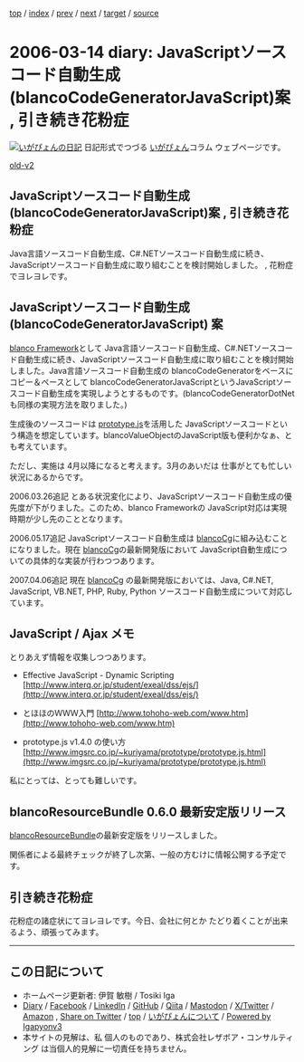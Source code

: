 [top](../index.html) 
 / [index](index.html) 
 / [prev](ig060312.html) 
 / [next](ig060315.html) 
 / [target](https://www.igapyon.jp/igapyon/diary/2006/ig060314.html) 
 / [source](https://github.com/igapyon/diary/blob/master/2006/ig060314.src.md) 

2006-03-14 diary: JavaScriptソースコード自動生成(blancoCodeGeneratorJavaScript)案 , 引き続き花粉症
=====================================================================================================
[![いがぴょんの日記](https://www.igapyon.jp/igapyon/diary/images/iga202308_64.jpg "いがぴょん")](https://www.igapyon.jp/igapyon/diary/memo/memoigapyon.html) 日記形式でつづる [いがぴょん](https://www.igapyon.jp/igapyon/diary/memo/memoigapyon.html)コラム ウェブページです。

[old-v2](ig060314-orig.html)

## JavaScriptソースコード自動生成(blancoCodeGeneratorJavaScript)案 , 引き続き花粉症

Java言語ソースコード自動生成、C#.NETソースコード自動生成に続き、JavaScriptソースコード自動生成に取り組むことを検討開始しました。 , 花粉症でヨレヨレです。


## JavaScriptソースコード自動生成 (blancoCodeGeneratorJavaScript) 案

[blanco Framework](https://www.igapyon.jp/blanco/blanco.ja.html)として Java言語ソースコード自動生成、C#.NETソースコード自動生成に続き、JavaScriptソースコード自動生成に取り組むことを検討開始しました。Java言語ソースコード自動生成の
blancoCodeGeneratorをベースにコピー＆ペースとして blancoCodeGeneratorJavaScriptというJavaScriptソースコード自動生成を実現しようとするものです。(blancoCodeGeneratorDotNetも同様の実現方法を取りました。)

生成後のソースコードは [prototype.js](http://prototype.conio.net/)を活用した JavaScriptソースコードという構造を想定しています。blancoValueObjectのJavaScript版も便利かなぁ、とも考えています。

ただし、実施は 4月以降になると考えます。3月のあいだは 仕事がとても忙しい状況にあるからです。

2006.03.26追記 とある状況変化により、JavaScriptソースコード自動生成の優先度が下がりました。このため、blanco Frameworkの JavaScript対応は実現時期が少し先のこととなります。

2006.05.17追記 JavaScriptソースコード自動生成は [blancoCg](https://www.igapyon.jp/blanco/blancocg.html)に組み込むことになりました。現在 [blancoCg](https://www.igapyon.jp/blanco/blancocg.html)の最新開発版において JavaScript自動生成についての具体的な実装が行わつつあります。

2007.04.06追記 現在 [blancoCg](https://www.igapyon.jp/blanco/blancocg.html) の最新開発版においては、Java, C#.NET, JavaScript, VB.NET, PHP, Ruby, Python ソースコード自動生成について対応しています。

## JavaScript / Ajax メモ

とりあえず情報を収集しつつあります。

* Effective JavaScript - Dynamic Scripting
  [http://www.interq.or.jp/student/exeal/dss/ejs/](http://www.interq.or.jp/student/exeal/dss/ejs/)
  
* とほほのＷＷＷ入門
  [http://www.tohoho-web.com/www.htm](http://www.tohoho-web.com/www.htm)
  
* prototype.js v1.4.0 の使い方
  [http://www.imgsrc.co.jp/~kuriyama/prototype/prototype.js.html](http://www.imgsrc.co.jp/~kuriyama/prototype/prototype.js.html)

私にとっては、とっても難しいです。

## blancoResourceBundle 0.6.0 最新安定版リリース

[blancoResourceBundle](https://www.igapyon.jp/blanco/blancoresourcebundle.html)の最新安定版をリリースしました。

関係者による最終チェックが終了し次第、一般の方むけに情報公開する予定です。

## 引き続き花粉症

花粉症の諸症状にてヨレヨレです。今日、会社に何とか たどり着くことが出来るよう、頑張ってみます。


----------------------------------------------------------------------------------------------------

## この日記について

* ホームページ更新者: 伊賀 敏樹 / Tosiki Iga
* [Diary](https://www.igapyon.jp/igapyon/diary/) / [Facebook](https://www.facebook.com/igapyon) / [LinkedIn](https://www.linkedin.com/in/toshikiiga) / [GitHub](https://github.com/igapyon) / [Qiita](https://qiita.com/igapyon) / [Mastodon](https://social.vivaldi.net/@igapyon) / [X/Twitter](https://twitter.com/ToshikiIga) / [Amazon](https://www.amazon.co.jp/%E4%BC%8A%E8%B3%80-%E6%95%8F%E6%A8%B9/e/B004LTQWCQ) ,
[Share on Twitter](https://twitter.com/intent/tweet?hashtags=igapyon%2Cdiary%2C%E3%81%84%E3%81%8C%E3%81%B4%E3%82%87%E3%82%93&text=JavaScript%E3%82%BD%E3%83%BC%E3%82%B9%E3%82%B3%E3%83%BC%E3%83%89%E8%87%AA%E5%8B%95%E7%94%9F%E6%88%90%28blancoCodeGeneratorJavaScript%29%E6%A1%88+%2C+%E5%BC%95%E3%81%8D%E7%B6%9A%E3%81%8D%E8%8A%B1%E7%B2%89%E7%97%87&url=https%3A%2F%2Fwww.igapyon.jp%2Figapyon%2Fdiary%2F2006%2Fig060314.html) / [top](../index.html) / [いがぴょんについて](https://www.igapyon.jp/igapyon/diary/memo/memoigapyon.html) / [Powered by Igapyonv3](https://github.com/igapyon/igapyonv3)
* 本サイトの見解は、私 個人のものであり、株式会社レザボア・コンサルティング は当個人的見解に一切責任を持ちません。 
